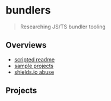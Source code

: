 # bundlers

> Researching JS/TS bundler tooling

## Overviews

- [scripted readme]('./scripts/readme-script.ts')
- [sample projects]('./samples/')
- [shields.io abuse]('https://shields.io')

## Projects
